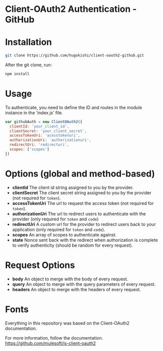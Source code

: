 # Client-OAuth2 Authentication - GitHub

# Installation
  ```sh
  git clone https://github.com/hugokishi/client-oauth2-github.git
  ```
  After the git clone, run:
  ```sh
  npm install
  ```
  
# Usage

  To authenticate, you need to define the ID and routes in the module instance in the 'index.js' file.
  ```javascript
  var githubAuth = new ClientOAuth2({
    clientId: 'your_client_id',
    clientSecret: 'your_client_secret',
    accessTokenUri: 'acesstokenuri',
    authorizationUri: 'authorizationuri',
    redirectUri: 'redirecturi',
    scopes: ['scopes']
  })
  ```
  
# Options (global and method-based)

* **clientId** The client id string assigned to you by the provider.
* **clientSecret** The client secret string assigned to you by the provider (not required for `token`).
* **accessTokenUri** The url to request the access token (not required for `token`).
* **authorizationUri** The url to redirect users to authenticate with the provider (only required for `token` and `code`)
* **redirectUri** A custom url for the provider to redirect users back to your application (only required for `token` and `code`).
* **scopes** An array of scopes to authenticate against.
* **state** Nonce sent back with the redirect when authorization is complete to verify authenticity (should be random for every request).

# Request Options

* **body** An object to merge with the body of every request.
* **query** An object to merge with the query parameters of every request.
* **headers** An object to merge with the headers of every request.

# Fonts
  Everything in this repository was based on the Client-OAuth2 documentation.
  
  For more information, follow the documentation.<br>
  https://github.com/mulesoft/js-client-oauth2
